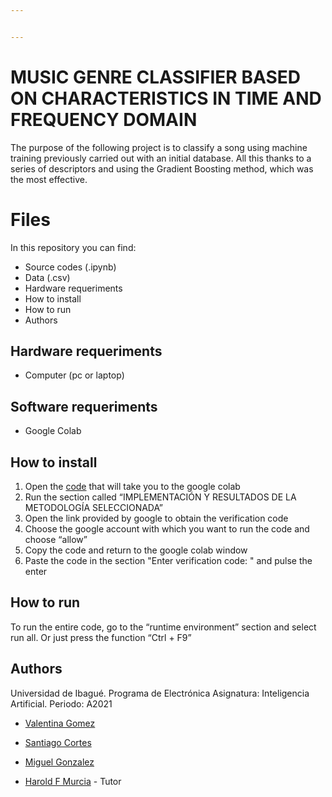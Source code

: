 ```yaml
---


---
```


<h1 id="music-genre-classifier-based-on-characteristics-in-time-and-frequency-domain">MUSIC GENRE CLASSIFIER BASED ON CHARACTERISTICS IN TIME AND FREQUENCY DOMAIN</h1>
<p>The purpose of the following project is to classify a song using machine training previously carried out with an initial database. All this thanks to a series of descriptors and using the Gradient Boosting method, which was the most effective.</p>
<h1 id="files">Files</h1>
<p>In this repository you can find:</p>
<ul>
<li>Source codes (.ipynb)</li>
<li>Data (.csv)</li>
<li>Hardware requeriments</li>
<li>How to install</li>
<li>How to run</li>
<li>Authors</li>
</ul>
<h2 id="hardware-requeriments">Hardware requeriments</h2>
<ul>
<li>Computer (pc or laptop)</li>
</ul>
<h2 id="software-requeriments">Software requeriments</h2>
<ul>
<li>Google Colab</li>
</ul>
<h2 id="how-to-install">How to install</h2>
<ol>
<li>Open the <a href="https://colab.research.google.com/drive/18jswbgS3FP19Mtq7zMBTWMv4c7_frOgm?authuser=1#scrollTo=6G7zaadXnDuK">code</a> that will take you to the google colab</li>
<li>Run the section called “IMPLEMENTACIÓN Y RESULTADOS DE LA METODOLOGÍA SELECCIONADA”</li>
<li>Open the link provided by google to obtain the verification code</li>
<li>Choose the google account with which you want to run the code and choose “allow”</li>
<li>Copy the code and return to the google colab window</li>
<li>Paste the code in the section "Enter verification code: " and pulse the enter</li>
</ol>
<h2 id="how-to-run">How to run</h2>
<p>To run the entire code, go to the “runtime environment” section and select run all. Or just press the function “Ctrl + F9”</p>
<h2 id="authors">Authors</h2>
<p>Universidad de Ibagué. Programa de Electrónica Asignatura: Inteligencia Artificial. Periodo: A2021</p>
<ul>
<li>
<p><a href="mailto:2420171072@estudiantesunibague.edu.co">Valentina Gomez</a></p>
</li>
<li>
<p><a href="mailto:2420171013@estudiantesunibague.edu.co">Santiago Cortes</a></p>
</li>
<li>
<p><a href="mailto:2420171067@estudiantesunibague.edu.co">Miguel Gonzalez</a></p>
</li>
<li>
<p><a href="http://haroldmurcia.com/">Harold F Murcia</a>  - Tutor</p>
</li>
</ul>

